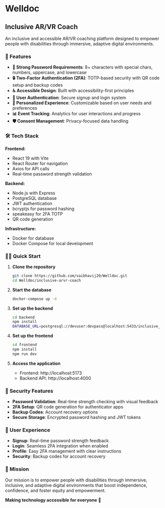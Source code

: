 # Welldoc

## Inclusive AR/VR Coach

An inclusive and accessible AR/VR coaching platform designed to empower people with disabilities through immersive, adaptive digital environments.

### 🚀 Features

- **🔐 Strong Password Requirements**: 8+ characters with special chars, numbers, uppercase, and lowercase
- **🔒 Two-Factor Authentication (2FA)**: TOTP-based security with QR code setup and backup codes
- **♿ Accessible Design**: Built with accessibility-first principles
- **👤 User Authentication**: Secure signup and login system
- **🎯 Personalized Experience**: Customizable based on user needs and preferences
- **📊 Event Tracking**: Analytics for user interactions and progress
- **🛡️ Consent Management**: Privacy-focused data handling

### 🛠 Tech Stack

**Frontend:**
- React 19 with Vite
- React Router for navigation
- Axios for API calls
- Real-time password strength validation

**Backend:**
- Node.js with Express
- PostgreSQL database
- JWT authentication
- bcryptjs for password hashing
- speakeasy for 2FA TOTP
- QR code generation

**Infrastructure:**
- Docker for database
- Docker Compose for local development

### 🏃‍♂️ Quick Start

1. **Clone the repository**
   ```bash
   git clone https://github.com/vaibhavij20/Welldoc.git
   cd Welldoc/inclusive-arvr-coach
   ```

2. **Start the database**
   ```bash
   docker-compose up -d
   ```

3. **Set up the backend**
   ```bash
   cd backend
   npm install
   DATABASE_URL=postgresql://devuser:devpass@localhost:5433/inclusive_dev npm run dev
   ```

4. **Set up the frontend**
   ```bash
   cd frontend
   npm install
   npm run dev
   ```

5. **Access the application**
   - Frontend: http://localhost:5173
   - Backend API: http://localhost:4000

### 🔐 Security Features

- **Password Validation**: Real-time strength checking with visual feedback
- **2FA Setup**: QR code generation for authenticator apps
- **Backup Codes**: Account recovery options
- **Secure Storage**: Encrypted password hashing and JWT tokens

### 📱 User Experience

- **Signup**: Real-time password strength feedback
- **Login**: Seamless 2FA integration when enabled
- **Profile**: Easy 2FA management with clear instructions
- **Security**: Backup codes for account recovery

### 🌟 Mission

Our mission is to empower people with disabilities through immersive, inclusive, and adaptive digital environments that boost independence, confidence, and foster equity and empowerment.

**Making technology accessible for everyone** 🌟
